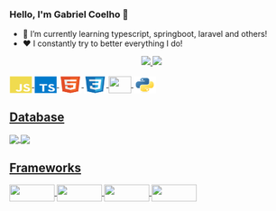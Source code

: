 ### Hello, I'm Gabriel Coelho 👋


- 🌱 I’m currently learning typescript, springboot, laravel and others!
- ❤  I constantly try to better everything I do!

<div align="center">
  <a href="https://github.com/vitoria-rocha">
  <img height="180em" src="https://github-readme-stats.vercel.app/api?username=vitoria-rocha&show_icons=true&theme=radical&include_all_commits=true&count_private=true"/>
  <img height="180em" src="https://github-readme-stats.vercel.app/api/top-langs/?username=vitoria-rocha&layout=compact&langs_count=7&theme=radical"/>
</div>
  <div style="display: inline_block"><br>
  <img align="center" height="30" width="40" src="https://raw.githubusercontent.com/devicons/devicon/master/icons/javascript/javascript-plain.svg">
  <img align="center" height="30" width="40" src="https://raw.githubusercontent.com/devicons/devicon/master/icons/typescript/typescript-plain.svg">
  <img align="center" height="30" width="40" src="https://raw.githubusercontent.com/devicons/devicon/master/icons/html5/html5-original.svg">
  <img align="center" height="30" width="40" src="https://raw.githubusercontent.com/devicons/devicon/master/icons/css3/css3-original.svg">
  <img align="center" height="30" width="40" src="https://angular.io/assets/images/logos/angular/angular.svg">
  <img align="center" height="30" width="40" src="https://raw.githubusercontent.com/devicons/devicon/master/icons/python/python-original.svg">
<div> 
    
  ## Database  
  <img align="center" src="https://img.shields.io/badge/PostgreSQL-316192?style=for-the-badge&logo=postgresql&logoColor=white">
  <img align="center" src="https://img.shields.io/badge/SQLite-07405E?style=for-the-badge&logo=sqlite&logoColor=white">

  ## Frameworks
  <img align="center" height="30" width="80" src="https://img.shields.io/badge/Node.js-43853D?style=for-the-badge&logo=node.js&logoColor=white">
  <img align="center" height="30" width="80" src="https://img.shields.io/badge/npm-CB3837?style=for-the-badge&logo=npm&logoColor=white">
  <img align="center" height="30" width="80" src="https://img.shields.io/badge/Yarn-2C8EBB?style=for-the-badge&logo=yarn&logoColor=white">
  <img align="center" height="30" width="80" src="https://img.shields.io/badge/Git-F05032?style=for-the-badge&logo=git&logoColor=white">

 <!-- ## Connect with me
  
  <a href="https://instagram.com/" target="_blank"><img src="https://img.shields.io/badge/-Instagram-%23E4405F?style=for-the-badge&logo=instagram&logoColor=white" target="_blank"></a>
  <a href = "mailto:<email>"><img src="https://img.shields.io/badge/-Gmail-%23333?style=for-the-badge&logo=gmail&logoColor=white" target="_blank"></a> -->
</div>
